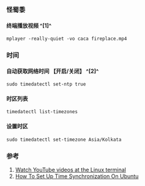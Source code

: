 ﻿### 怪蜀黍
#### 终端播放视频 ^[1]^
```shell
mplayer -really-quiet -vo caca fireplace.mp4
```

### 时间
#### 自动获取网络时间 【开启/关闭】 ^[2]^
```shell
sudo timedatectl set-ntp true
```

#### 时区列表
```shell
timedatectl list-timezones
```

#### 设置时区
```shell
sudo timedatectl set-timezone Asia/Kolkata
```

### 参考
1. [Watch YouTube videos at the Linux terminal](https://opensource.com/article/18/12/linux-toy-youtube-dl)
2. [How To Set Up Time Synchronization On Ubuntu](https://ostechnix.com/how-to-set-up-time-synchronization-on-ubuntu/)